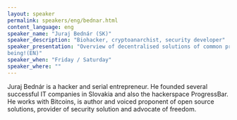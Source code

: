 ```yaml
---
layout: speaker
permalink: speakers/eng/bednar.html
content_language: eng
speaker_name: "Juraj Bednár (SK)"
speaker_description: "Biohacker, cryptoanarchist, security developer"
speaker_presentation: "Overview of decentralised solutions of common problems on the Internet (EN) / Biohacking - how to hack your biology to have lots of energy, brain power and become superhuman. Use your freedoms to enhance your state of
being!(EN)"
speaker_when: "Friday / Saturday"
speaker_where: ""
---
```


Juraj Bednár is a hacker and serial entrepreneur. He founded several successful IT companies in Slovakia and also the hackerspace ProgressBar. He works with Bitcoins, is author and voiced proponent of open source solutions, provider of security solution and advocate of freedom.
